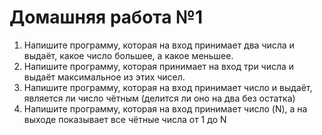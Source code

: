 # Домашняя работа №1

1. Напишите программу, которая на вход принимает два числа и выдаёт, какое число большее, а какое меньшее.
2. Напишите программу, которая принимает на вход три числа и выдаёт максимальное из этих чисел.
3. Напишите программу, которая на вход принимает число и выдаёт, является ли число чётным (делится ли оно на два без остатка)
4. Напишите программу, которая на вход принимает число (N), а на выходе показывает все чётные числа от 1 до N